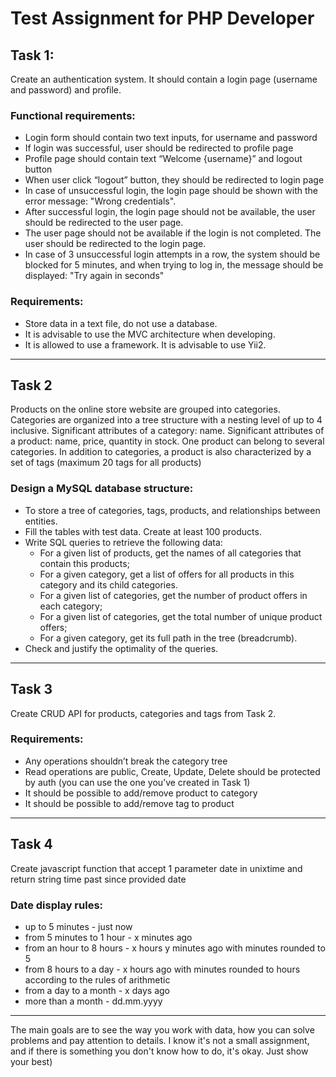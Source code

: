 # Test Assignment for PHP Developer

## Task 1:
Create an authentication system. It should contain a login page (username and password) and profile.

### Functional requirements:
- Login form should contain two text inputs, for username and password
- If login was successful, user should be redirected to profile page
- Profile page should contain text “Welcome {username}” and logout button 
- When user click “logout” button, they should be redirected to login page 
- In case of unsuccessful login, the login page should be shown with the error message: "Wrong credentials".
- After successful login, the login page should not be available, the user should be redirected to the user page.
- The user page should not be available if the login is not completed. The user should be redirected to the login page.
- In case of 3 unsuccessful login attempts in a row, the system should be blocked for 5 minutes, and when trying to log in, the message should be displayed: "Try again in seconds"

### Requirements:
- Store data in a text file, do not use a database.
- It is advisable to use the MVC architecture when developing.
- It is allowed to use a framework. It is advisable to use Yii2.

---

## Task 2
Products on the online store website are grouped into categories. Categories are organized into a tree structure with a nesting level of up to 4 inclusive. Significant attributes of a category: name. Significant attributes of a product: name, price, quantity in stock. One product can belong to several categories. In addition to categories, a product is also characterized by a set of tags (maximum 20 tags for all products)

### Design a MySQL database structure:
- To store a tree of categories, tags, products, and relationships between entities.
- Fill the tables with test data. Create at least 100 products.
- Write SQL queries to retrieve the following data:
  - For a given list of products, get the names of all categories that contain this products;
  - For a given category, get a list of offers for all products in this category and its child categories.
  - For a given list of categories, get the number of product offers in each category;
  - For a given list of categories, get the total number of unique product offers;
  - For a given category, get its full path in the tree (breadcrumb).
- Check and justify the optimality of the queries.

---

## Task 3
Create CRUD API for products, categories and tags from Task 2. 

### Requirements:
- Any operations shouldn’t break the category tree
- Read operations are public, Create, Update, Delete should be protected by auth (you can use the one you’ve created in Task 1)
- It should be possible to add/remove product to category
- It should be possible to add/remove tag to product

---

## Task 4
Create javascript function that accept 1 parameter date in unixtime and return string time past since provided date

### Date display rules:
- up to 5 minutes - just now
- from 5 minutes to 1 hour - x minutes ago
- from an hour to 8 hours - x hours y minutes ago with minutes rounded to 5
- from 8 hours to a day - x hours ago with minutes rounded to hours according to the rules of arithmetic
- from a day to a month - x days ago
- more than a month - dd.mm.yyyy

---

The main goals are to see the way you work with data, how you can solve problems and pay attention to details. I know it's not a small assignment, and if there is something you don't know how to do, it's okay. Just show your best)
